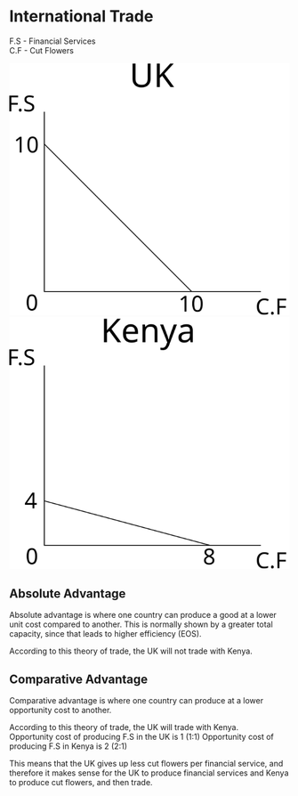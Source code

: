 # International Trade #

F.S - Financial Services  
C.F - Cut Flowers

![absolute_advantage.svg](diagrams/absolute_advantage.svg#mono-black)
![comparative_advantage.svg](diagrams/comparative_advantage.svg#mono-black)

## Absolute Advantage ##
Absolute advantage is where one country can produce a good at a lower unit cost compared to another.
This is normally shown by a greater total capacity, since that leads to higher efficiency (EOS).

According to this theory of trade, the UK will not trade with Kenya.

## Comparative Advantage ##
Comparative advantage is where one country can produce at a lower opportunity cost to another.

According to this theory of trade, the UK will trade with Kenya.  
Opportunity cost of producing F.S in the UK is 1 (1:1)
Opportunity cost of producing F.S in Kenya is 2 (2:1)

This means that the UK gives up less cut flowers per financial service, and therefore it makes sense for the UK
to produce financial services and Kenya to produce cut flowers, and then trade.